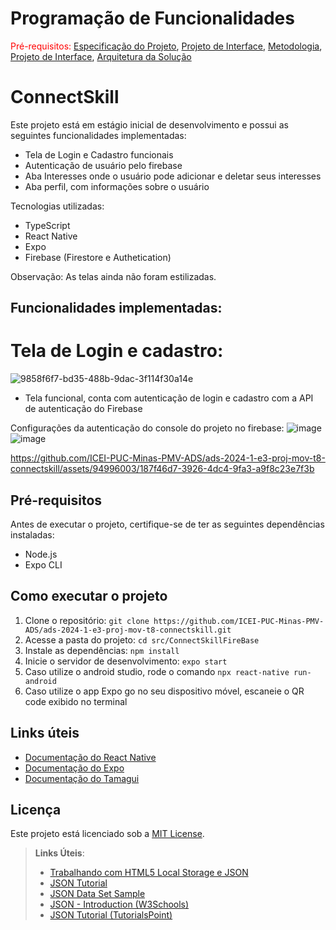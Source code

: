 # Programação de Funcionalidades

<span style="color:red">Pré-requisitos: <a href="2-Especificação do Projeto.md"> Especificação do Projeto</a></span>, <a href="3-Projeto de Interface.md"> Projeto de Interface</a>, <a href="4-Metodologia.md"> Metodologia</a>, <a href="3-Projeto de Interface.md"> Projeto de Interface</a>, <a href="5-Arquitetura da Solução.md"> Arquitetura da Solução</a>

# ConnectSkill

Este projeto está em estágio inicial de desenvolvimento e possui as seguintes funcionalidades implementadas:

- Tela de Login e Cadastro funcionais
- Autenticação de usuário pelo firebase
- Aba Interesses onde o usuário pode adicionar e deletar seus interesses 
- Aba perfil, com informações sobre o usuário

Tecnologias utilizadas:
- TypeScript
- React Native
- Expo
- Firebase (Firestore e Authetication)

Observação: As telas ainda não foram estilizadas.

## Funcionalidades implementadas:

# Tela de Login e cadastro:

![9858f6f7-bd35-488b-9dac-3f114f30a14e](https://github.com/ICEI-PUC-Minas-PMV-ADS/ads-2024-1-e3-proj-mov-t8-connectskill/assets/94996003/d00a7901-83c3-41e6-a279-f590d496933c)

- Tela funcional, conta com autenticação de login e cadastro com a API de autenticação do Firebase

Configurações da autenticação do console do projeto no firebase:
![image](https://github.com/ICEI-PUC-Minas-PMV-ADS/ads-2024-1-e3-proj-mov-t8-connectskill/assets/94996003/4c2645d0-b13b-44e2-bcaa-652c16af43e1)
![image](https://github.com/ICEI-PUC-Minas-PMV-ADS/ads-2024-1-e3-proj-mov-t8-connectskill/assets/94996003/5206fde8-7ffe-4f02-b01a-23df526c8402)

https://github.com/ICEI-PUC-Minas-PMV-ADS/ads-2024-1-e3-proj-mov-t8-connectskill/assets/94996003/187f46d7-3926-4dc4-9fa3-a9f8c23e7f3b


## Pré-requisitos

Antes de executar o projeto, certifique-se de ter as seguintes dependências instaladas:

- Node.js
- Expo CLI

## Como executar o projeto

1. Clone o repositório: `git clone https://github.com/ICEI-PUC-Minas-PMV-ADS/ads-2024-1-e3-proj-mov-t8-connectskill.git`
2. Acesse a pasta do projeto: `cd src/ConnectSkillFireBase`
3. Instale as dependências: `npm install`
4. Inicie o servidor de desenvolvimento: `expo start`
5. Caso utilize o android studio, rode o comando `npx react-native run-android`
5. Caso utilize o app Expo go no seu dispositivo móvel, escaneie o QR code exibido no terminal

## Links úteis

- [Documentação do React Native](https://reactnative.dev/docs/getting-started)
- [Documentação do Expo](https://docs.expo.io/)
- [Documentação do Tamagui](https://tamagui.org/)

## Licença

Este projeto está licenciado sob a [MIT License](https://opensource.org/licenses/MIT).

> **Links Úteis**:
>
> - [Trabalhando com HTML5 Local Storage e JSON](https://www.devmedia.com.br/trabalhando-com-html5-local-storage-e-json/29045)
> - [JSON Tutorial](https://www.w3resource.com/JSON)
> - [JSON Data Set Sample](https://opensource.adobe.com/Spry/samples/data_region/JSONDataSetSample.html)
> - [JSON - Introduction (W3Schools)](https://www.w3schools.com/js/js_json_intro.asp)
> - [JSON Tutorial (TutorialsPoint)](https://www.tutorialspoint.com/json/index.htm)
